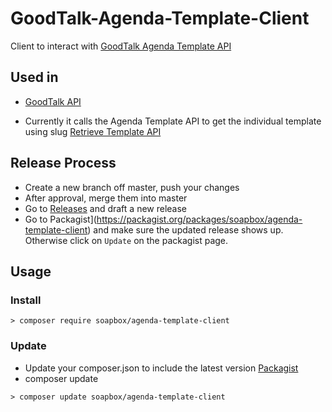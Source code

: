 # GoodTalk-Agenda-Template-Client

Client to interact with [GoodTalk Agenda Template API](https://github.com/SoapBox/GoodTalk-Agenda-Template-API)

## Used in

* [GoodTalk API](https://github.com/SoapBox/GoodTalk-API)

* Currently it calls the Agenda Template API to get the individual template using slug [Retrieve Template API](https://github.com/SoapBox/GoodTalk-Agenda-Template-API#retrieve-items-for-a-given-agenda-template-api)


## Release Process

* Create a new branch off master, push your changes
* After approval, merge them into master
* Go to [Releases](https://github.com/SoapBox/GoodTalk-Agenda-Template-Client/releases) and draft a new release
* Go to Packagist](https://packagist.org/packages/soapbox/agenda-template-client) and make sure the updated release shows up. Otherwise click on `Update` on the packagist page. 

## Usage

### Install

```
> composer require soapbox/agenda-template-client
```

### Update

* Update your composer.json to include the latest version [Packagist](https://packagist.org/packages/soapbox/agenda-template-client)
* composer update <package>
```
> composer update soapbox/agenda-template-client
```

